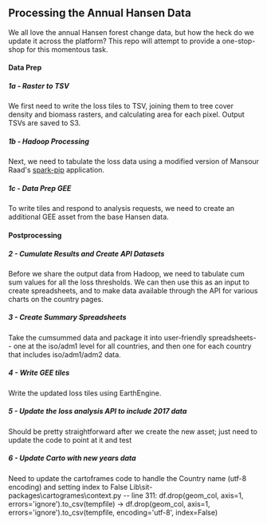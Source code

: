 ## Processing the Annual Hansen Data

We all love the annual Hansen forest change data, but how the heck do we update it across the platform? This repo will attempt to provide a one-stop-shop for this momentous task.

#### Data Prep

##### 1a - Raster to TSV
We first need to write the loss tiles to TSV, joining them to tree cover density and biomass rasters, and calculating area for each pixel. Output TSVs are saved to S3.

##### 1b - Hadoop Processing
Next, we need to tabulate the loss data using a modified version of Mansour Raad's [spark-pip](https://github.com/wri/spark-pip/) application.

##### 1c - Data Prep GEE
To write tiles and respond to analysis requests, we need to create an additional GEE asset from the base Hansen data.


#### Postprocessing

##### 2 - Cumulate Results and Create API Datasets
Before we share the output data from Hadoop, we need to tabulate cum sum values for all the loss thresholds. We can then use this as an input to create spreadsheets, and to make data available through the API for various charts on the country pages.


##### 3 - Create Summary Spreadsheets
Take the cumsummed data and package it into user-friendly spreadsheets-- one at the iso/adm1 level for all countries, and then one for each country that includes iso/adm1/adm2 data.

##### 4 - Write GEE tiles
Write the updated loss tiles using EarthEngine.

##### 5 - Update the loss analysis API to include 2017 data
Should be pretty straightforward after we create the new asset; just need to update the code to point at it and test

##### 6 - Update Carto with new years data
Need to update the cartoframes code to handle the Country name (utf-8 encoding) and setting index to False
  Lib\sit-packages\cartogrames\context.py -- line 311:
  df.drop(geom_col, axis=1, errors='ignore').to_csv(tempfile) -> df.drop(geom_col, axis=1, errors='ignore').to_csv(tempfile, encoding='utf-8', index=False)
